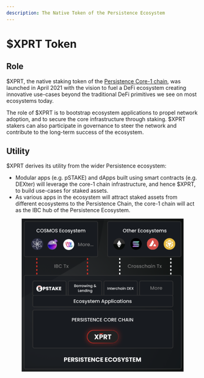 ```yaml
---
description: The Native Token of the Persistence Ecosystem
---
```


# $XPRT Token

## Role

$XPRT, the native staking token of the [Persistence Core-1 chain](https://www.mintscan.io/persistence), was launched in April 2021 with the vision to fuel a DeFi ecosystem creating innovative use-cases beyond the traditional DeFi primitives we see on most ecosystems today.

The role of $XPRT is to bootstrap ecosystem applications to propel network adoption, and to secure the core infrastructure through staking. $XPRT stakers can also participate in governance to steer the network and contribute to the long-term success of the ecosystem.

## Utility

$XPRT derives its utility from the wider Persistence ecosystem:&#x20;

* Modular apps (e.g. pSTAKE) and dApps built using smart contracts (e.g. DEXter) will leverage the core-1 chain infrastructure, and hence $XPRT, to build use-cases for staked assets.&#x20;
* As various apps in the ecosystem will attract staked assets from different ecosystems to the Persistence Chain, the core-1 chain will act as the IBC hub of the Persistence Ecosystem. &#x20;

<figure><img src="../../.gitbook/assets/XPRT Role.png" alt=""><figcaption></figcaption></figure>



